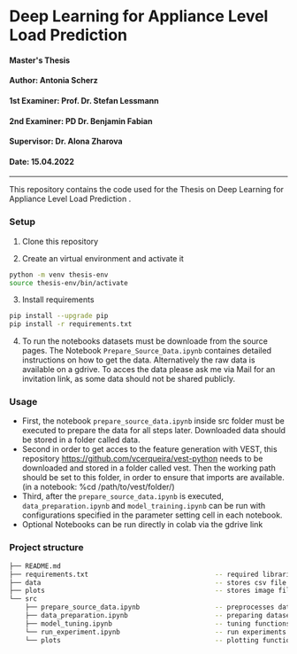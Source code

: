 # Deep Learning for Appliance Level Load Prediction

#### Master's Thesis
#### Author: Antonia Scherz
#### 1st Examiner: Prof. Dr. Stefan Lessmann
#### 2nd Examiner: PD Dr. Benjamin Fabian 
#### Supervisor: Dr. Alona Zharova
#### Date: 15.04.2022

---

This repository contains the code used for the Thesis on Deep Learning for Appliance Level Load Prediction
.

### Setup
1. Clone this repository

2. Create an virtual environment and activate it
```bash
python -m venv thesis-env
source thesis-env/bin/activate
```
3. Install requirements
```bash
pip install --upgrade pip
pip install -r requirements.txt
```
4. To run the notebooks datasets must be downloade from the source pages. The Notebook `Prepare_Source_Data.ipynb` containes detailed instructions on how to get the data. Alternatively the raw data is available on a gdrive. To acces the data please ask me via Mail for an invitation link, as some data should not be shared publicly.

### Usage 
- First, the notebook `prepare_source_data.ipynb` inside src folder must be executed to prepare the data for all steps later. Downloaded data should be stored in a folder called data.
- Second in order to get acces to the feature generation with VEST, this repository https://github.com/vcerqueira/vest-python needs to be downloaded and stored in a folder called vest. Then the working path should be set to this folder, in order to ensure that imports are available. (in a notebook: %cd /path/to/vest/folder/)
- Third, after the `prepare_source_data.ipynb` is executed, `data_preparation.ipynb` and `model_training.ipynb` can be run with configurations specified in the parameter setting cell in each notebook.
- Optional Notebooks can be run directly in colab via the gdrive link

### Project structure
```bash
├── README.md
├── requirements.txt                                -- required libraries
├── data                                            -- stores csv file (only available via gdrive link)
├── plots                                           -- stores image files
└── src
    ├── prepare_source_data.ipynb                   -- preprocesses data
    ├── data_preparation.ipynb                      -- preparing datasets
    ├── model_tuning.ipynb                          -- tuning functions
    └── run_experiment.ipynb                        -- run experiments 
    └── plots                                       -- plotting functions                 
```
